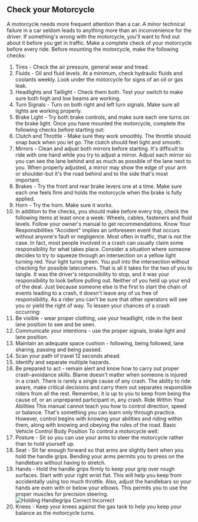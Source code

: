 ## Check your Motorcycle
A motorcycle needs more frequent attention than a car. A minor technical failure in a car seldom leads to anything more than an inconvenience for the driver.
If something's wrong with the motorcycle, you'll want to find out about it before you get in traffic. Make a complete check of your motorcycle before every ride.
Before mounting the motorcycle, make the following checks:
1. Tires - Check the air pressure, general wear and tread.
2. Fluids - Oil and fluid levels. At a minimum, check hydraulic fluids and coolants weekly. Look under the motorcycle for signs of an oil or gas leak.
3. Headlights and Taillight - Check them both. Test your switch to make sure both high and low beams are working.
4. Turn Signals - Turn on both right and left turn signals. Make sure all lights are working properly.
5. Brake Light - Try both brake controls, and make sure each one turns on the brake light.
Once you have mounted the motorcycle, complete the following checks before starting out:
1. Clutch and Throttle - Make sure they work smoothly. The throttle should snap back when you let go. The clutch should feel tight and smooth.
2. Mirrors - Clean and adjust both mirrors before starting. It's difficult to ride with one hand while you try to adjust a mirror. Adjust each mirror so you can see the lane behind and as much as possible of the lane next to you. When properly adjusted, a mirror may show the edge of your arm or shoulder-but it's the road behind and to the side that's most important.
3. Brakes - Try the front and rear brake levers one at a time. Make sure each one feels firm and holds the motorcycle when the brake is fully applied.
4. Horn - Try the horn. Make sure it works.
5. In addition to the checks, you should make before every trip, check the following items at least once a week: Wheels, cables, fasteners and fluid levels. Follow your owner's manual to get recommendations.
Know Your Responsibilities
"Accident" implies an unforeseen event that occurs without anyone's fault or negligence. Most often in traffic, that is not the case. In fact, most people involved in a crash can usually claim some responsibility for what takes place.
Consider a situation where someone decides to try to squeeze through an intersection on a yellow light turning red. Your light turns green. You pull into the intersection without checking for possible latecomers. That is all it takes for the two of you to tangle. It was the driver's responsibility to stop, and it was your responsibility to look before pulling out. Neither of you held up your end of the deal. Just because someone else is the first to start the chain of events leading to a crash, it doesn't leave any of us free of responsibility.
As a rider you can't be sure that other operators will see you or yield the right of way. To lessen your chances of a crash occurring:
1. Be visible - wear proper clothing, use your headlight, ride in the best lane position to see and be seen.
2. Communicate your intentions - use the proper signals, brake light and lane position.
3. Maintain an adequate space cushion - following, being followed, lane sharing, passing and being passed.
4. Scan your path of travel 12 seconds ahead.
5. Identify and separate multiple hazards.
6. Be prepared to act - remain alert and know how to carry out proper crash-avoidance skills.
Blame doesn't matter when someone is injured in a crash. There is rarely a single cause of any crash. The ability to ride aware, make critical decisions and carry them out separates responsible riders from all the rest. Remember, it is up to you to keep from being the cause of, or an unprepared participant in, any crash.
Ride Within Your Abilities
This manual cannot teach you how to control direction, speed or balance. That's something you can learn only through practice. However, control begins with knowing your abilities and riding within them, along with knowing and obeying the rules of the road.
Basic Vehicle Control
Body Position
To control a motorcycle well:
1. Posture - Sit so you can use your arms to steer the motorcycle rather than to hold yourself up.
2. Seat - Sit far enough forward so that arms are slightly bent when you hold the handle grips. Bending your arms permits you to press on the handlebars without having to stretch.
3. Hands - Hold the handle grips firmly to keep your grip over rough surfaces. Start with your right wrist flat. This will help you keep from accidentally using too much throttle. Also, adjust the handlebars so your hands are even with or below your elbows. This permits you to use the proper muscles for precision steering.
![Holding Handlegrips Correct Incorrect]()
4. Knees - Keep your knees against the gas tank to help you keep your balance as the motorcycle turns.